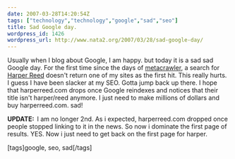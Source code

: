 ```yaml
---
date: 2007-03-28T14:20:54Z
tags: ["technology","technology","google","sad","seo"]
title: Sad Google day.
wordpress_id: 1426
wordpress_url: http://www.nata2.org/2007/03/28/sad-google-day/
---
```


Usually when I blog about Google, I am happy. but today it is a sad sad Google day. For the first time since the days of <a href="http://metacrawler.com/">metacrawler</a>, a search for <a href="http://www.google.com/search?q=harper+reed">Harper Reed</a> doesn't return one of my sites as the first hit. This really hurts. I guess I have been slacker at my SEO. Gotta jump back up there. I hope that harperreed.com drops once Google reindexes and notices that their title isn't harper/reed anymore. I just need to make millions of dollars and buy harperreed.com. sad!

<strong>UPDATE:  </strong>I am no longer 2nd. As i expected, harperreed.com dropped once people stopped linking to it in the news. So now i dominate the first page of results. YES. Now i just need to get back on the first page for harper.
<p class="wlWriterSmartContent" id="0767317B-992E-4b12-91E0-4F059A8CECA8:df1caf3b-cbaf-4b7c-a3c9-6a2a6ef282d4" contenteditable="false" style="margin: 0px; padding: 0px; display: inline">[tags]google, seo, sad[/tags]</p>

